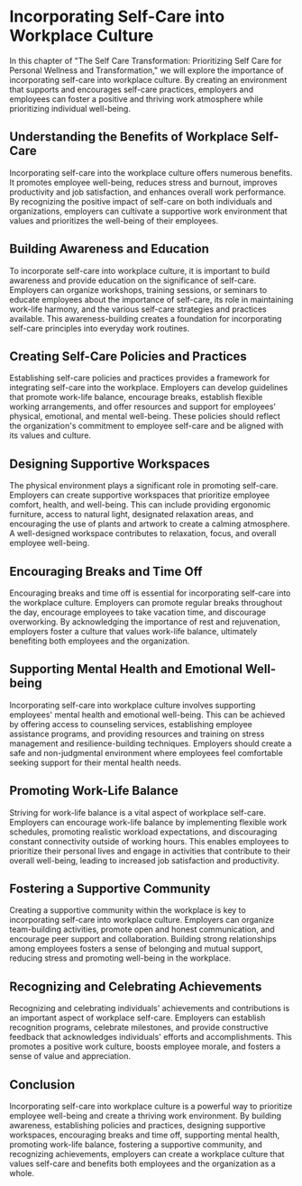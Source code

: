 Incorporating Self-Care into Workplace Culture
=======================================================

In this chapter of "The Self Care Transformation: Prioritizing Self Care for Personal Wellness and Transformation," we will explore the importance of incorporating self-care into workplace culture. By creating an environment that supports and encourages self-care practices, employers and employees can foster a positive and thriving work atmosphere while prioritizing individual well-being.

Understanding the Benefits of Workplace Self-Care
-------------------------------------------------

Incorporating self-care into the workplace culture offers numerous benefits. It promotes employee well-being, reduces stress and burnout, improves productivity and job satisfaction, and enhances overall work performance. By recognizing the positive impact of self-care on both individuals and organizations, employers can cultivate a supportive work environment that values and prioritizes the well-being of their employees.

Building Awareness and Education
--------------------------------

To incorporate self-care into workplace culture, it is important to build awareness and provide education on the significance of self-care. Employers can organize workshops, training sessions, or seminars to educate employees about the importance of self-care, its role in maintaining work-life harmony, and the various self-care strategies and practices available. This awareness-building creates a foundation for incorporating self-care principles into everyday work routines.

Creating Self-Care Policies and Practices
-----------------------------------------

Establishing self-care policies and practices provides a framework for integrating self-care into the workplace. Employers can develop guidelines that promote work-life balance, encourage breaks, establish flexible working arrangements, and offer resources and support for employees' physical, emotional, and mental well-being. These policies should reflect the organization's commitment to employee self-care and be aligned with its values and culture.

Designing Supportive Workspaces
-------------------------------

The physical environment plays a significant role in promoting self-care. Employers can create supportive workspaces that prioritize employee comfort, health, and well-being. This can include providing ergonomic furniture, access to natural light, designated relaxation areas, and encouraging the use of plants and artwork to create a calming atmosphere. A well-designed workspace contributes to relaxation, focus, and overall employee well-being.

Encouraging Breaks and Time Off
-------------------------------

Encouraging breaks and time off is essential for incorporating self-care into the workplace culture. Employers can promote regular breaks throughout the day, encourage employees to take vacation time, and discourage overworking. By acknowledging the importance of rest and rejuvenation, employers foster a culture that values work-life balance, ultimately benefiting both employees and the organization.

Supporting Mental Health and Emotional Well-being
-------------------------------------------------

Incorporating self-care into workplace culture involves supporting employees' mental health and emotional well-being. This can be achieved by offering access to counseling services, establishing employee assistance programs, and providing resources and training on stress management and resilience-building techniques. Employers should create a safe and non-judgmental environment where employees feel comfortable seeking support for their mental health needs.

Promoting Work-Life Balance
---------------------------

Striving for work-life balance is a vital aspect of workplace self-care. Employers can encourage work-life balance by implementing flexible work schedules, promoting realistic workload expectations, and discouraging constant connectivity outside of working hours. This enables employees to prioritize their personal lives and engage in activities that contribute to their overall well-being, leading to increased job satisfaction and productivity.

Fostering a Supportive Community
--------------------------------

Creating a supportive community within the workplace is key to incorporating self-care into workplace culture. Employers can organize team-building activities, promote open and honest communication, and encourage peer support and collaboration. Building strong relationships among employees fosters a sense of belonging and mutual support, reducing stress and promoting well-being in the workplace.

Recognizing and Celebrating Achievements
----------------------------------------

Recognizing and celebrating individuals' achievements and contributions is an important aspect of workplace self-care. Employers can establish recognition programs, celebrate milestones, and provide constructive feedback that acknowledges individuals' efforts and accomplishments. This promotes a positive work culture, boosts employee morale, and fosters a sense of value and appreciation.

Conclusion
----------

Incorporating self-care into workplace culture is a powerful way to prioritize employee well-being and create a thriving work environment. By building awareness, establishing policies and practices, designing supportive workspaces, encouraging breaks and time off, supporting mental health, promoting work-life balance, fostering a supportive community, and recognizing achievements, employers can create a workplace culture that values self-care and benefits both employees and the organization as a whole.

